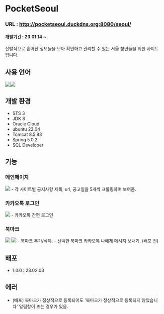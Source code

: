 # PocketSeoul
### URL : http://pocketseoul.duckdns.org:8080/seoul/
#### 개발기간 : 23.01.14 ~ 
산발적으로 흩어진 정보들을 모아 확인하고 관리할 수 있는 서울 청년들을 위한 사이트입니다.

## 사용 언어
<img src="https://img.shields.io/badge/java-007396?style=for-the-badge&logo=java&logoColor=white"><img src="https://img.shields.io/badge/javascript-F7DF1E?style=for-the-badge&logo=javascript&logoColor=black">


## 개발 환경
- STS 3
- JDK 8
- Oracle Cloud
- ubuntu 22.04
- Tomcat 8.5.83
- Spring 5.0.2
- SQL Developer

## 기능

### 메인페이지
<img src="https://user-images.githubusercontent.com/102357980/217708667-bd055768-e028-432c-aed0-4b29c4b8ca06.gif">
- 각 사이트별 공지사항 제목, url, 공고일을 5개씩 크롤링하여 보여줌.

### 카카오톡 로그인
<img src="https://user-images.githubusercontent.com/102357980/217709490-93985aa1-ea40-4b2f-9f96-824658f1c3a2.gif">
- 카카오톡 간편 로그인

### 북마크
<img src="https://user-images.githubusercontent.com/102357980/217708978-db1b0f4a-2371-4563-99b1-1519053b663f.gif">
<img src="https://user-images.githubusercontent.com/102357980/217709275-f7c14c4b-9d54-4593-9659-bca9f9736c03.gif">
- 북마크 추가/삭제.
- 선택한 북마크 카카오톡 나에게 메시지 보내기. (배포 전)

## 배포
- 1.0.0 : 23.02.03 

## 에러 
- (배포) 북마크가 정상적으로 등록되어도 '북마크가 정상적으로 등록되지 않았습니다' 알림창이 뜨는 경우가 있음.
